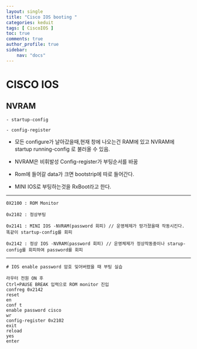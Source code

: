 ```yaml
---
layout: single
title: "Cisco IOS booting "
categories: keduit
tags: [ CiscoIOS ]
toc: true
comments: true
author_profile: true
sidebar:
    nav: "docs"
---
```


# CISCO IOS

## NVRAM

```   
- startup-config

- config-register 
```

* 모든 configure가 날아갔을때,현재 창에 나오는건 RAM에 있고 NVRAM에 startup running-config 로 불러올 수 있음. 

* NVRAM은 비휘발성 Config-register가 부팅순서를 바꿈

* Rom에 들어갈 data가 크면 bootstrip에 따로 들어간다.

* MINI IOS로 부팅하는것을 RxBoot라고 한다.

---

```
0X2100 : ROM Monitor

0x2102 : 정상부팅

0x2141 : MINI IOS -NVRAM(password 회피) // 운영체제가 망가졌을때 작동시킨다. 똑같이 startup-config를 회피

0x2142 : 정상 IOS -NVRAM(password 회피) // 운영체제가 정상작동중이나 starup-config를 회피하여 password를 회피
```

---


```
# IOS enable password 암호 잊어버렸을 때 부팅 실습

라우터 전원 ON 후
Ctrl+PAUSE BREAK 입력으로 ROM monitor 진입
confreg 0x2142
reset
en
conf t
enable password cisco
wr
config-register 0x2102
exit
reload
yes
enter
```